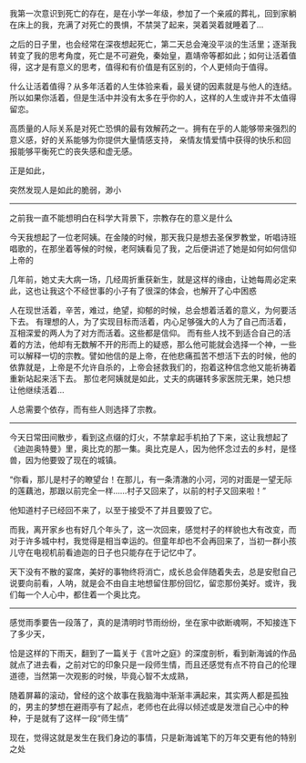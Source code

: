 我第一次意识到死亡的存在，是在小学一年级，参加了一个亲戚的葬礼，回到家躺在床上的我，充满了对死亡的畏惧，不禁哭了起来，哭着哭着就睡着了...

之后的日子里，也会经常在深夜想起死亡，第二天总会淹没平淡的生活里；逐渐我转变了我的思考角度，死亡是不可避免，秦始皇，嘉靖帝等都如此；如何让活着值得，这才是有意义的思考，值得和有价值是有区别的，个人更倾向于值得。

什么让活着值得？从多年活着的人生体验来看，最关键的因素就是与他人的连结。所以如果你活着，但是生活中并没有太多在乎你的人，这样的人生或许并不太值得留恋。

高质量的人际关系是对死亡恐惧的最有效解药之一。拥有在乎的人能够带来强烈的意义感，好的关系能够为你提供大量情感支持，
亲情友情爱情中获得的快乐和回报能够平衡死亡的丧失感和虚无感。

正是如此，

突然发现人是如此的脆弱，渺小

----

之前我一直不能想明白在科学大背景下，宗教存在的意义是什么

今天我想起了一位老阿姨。在金陵的时候，那天我只是想去圣保罗教堂，听唱诗班唱歌的，在那坐着等候的时候，老阿姨看见了我，之后便讲述了她是如何如何信仰上帝的

几年前，她丈夫大病一场，几经周折重获新生，就是这样的缘由，让她每周必定来此，这也让我这个不经世事的小子有了很深的体会，也解开了心中困惑

人在现世活着，辛苦，难过，绝望，抑郁的时候，总会想着活着的意义，为何要活下去。
有理想的人，为了实现目标而活着，内心足够强大的人为了自己而活着，互相深爱的两人为了对方而活着。这些都是信仰。
而有些人找不到适合自己的活着的方法，他却有无数解不开的形而上的疑惑，那么他可能就会选择一个神，一些可以解释一切的宗教。譬如他信的是上帝，在他悲痛孤苦不想活下去的时候，他的依靠就是，上帝是不允许自杀的，上帝会拯救我们的，抱着这种信念他又能祈祷着重新站起来活下去。
那位老阿姨就是如此，丈夫的病碾转多家医院无果，她只想让他继续活着…

人总需要个依存，而有些人则选择了宗教。

---

今天日常田间散步，看到这点缀的灯火，不禁拿起手机拍了下来，这让我想起了《迪迦奥特曼》里，奥比克的那一集。奥比克是人，因为他怀念过去的乡村，是怪兽，因为他要毁了现在的城镇。

“你看，那儿是村子的瞭望台！在那儿，有一条清澈的小河，河的对面是一望无际的莲藕池，那跟以前完全一样……村子又回来了，以前的村子又回来啦！”

他知道村子已经回不来了，以至于接受不了并且要毁了它。

而我，离开家乡也有好几个年头了，这一次回来，感觉村子的样貌也大有改变，而对于许多城中村，我觉得是相当幸运的。但童年却也不会再回来了，当初一群小孩儿守在电视机前看迪迦的日子也只能存在于记忆中了。

天下没有不散的宴席，美好的事物终将消亡，成长总会伴随着失去，总是安慰自己说要向前看，人呐，就是会不由自主地想留住那份回忆，留恋那份美好。或许，我们每一个人心中，都住着一个奥比克。

---

 感觉雨季要告一段落了，真的是清明时节雨纷纷，坐在家中欲断魂啊，不知接连下了多少天，

恰是这样的下雨天，翻到了一篇关于《言叶之庭》的深度剖析，看到新海诚的作品就点了进去看，之前对它的印象只是一段师生情，而且还感觉有点不符自己的伦理道德，当然第一次观影的时候，毕竟心智不太成熟，

随着屏幕的滚动，曾经的这个故事在我脑海中渐渐丰满起来，其实两人都是孤独的，男主的梦想在避雨亭有了起点，老师也在此得以倾述或是发泄自己心中的种种，于是就有了这样一段“师生情”

现在，觉得这就是发生在我们身边的事情，只是新海诚笔下的万年交更有他的特别之处